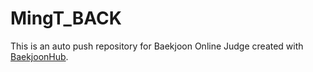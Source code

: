 # MingT_BACK
This is an auto push repository for Baekjoon Online Judge created with [BaekjoonHub](https://github.com/BaekjoonHub/BaekjoonHub).
